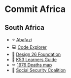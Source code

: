 # Commit Africa

## South Africa

* ⭐ [Abafazi](https://github.com/commit-africa/projects-listing/blob/master/projects/abafazi.md)
* 💻 [Code Explorer](https://github.com/commit-africa/projects-listing/blob/master/projects/code-explorer.md)
* 👗 [Design 26 Foundation](https://github.com/commit-africa/projects-listing/blob/master/projects/design-26-foundation.md)
* 📖 [K53 Learners Guide]()
* ⚰️ [1976 Deaths map]()
* 🔐 [Social Security Coalition]()
